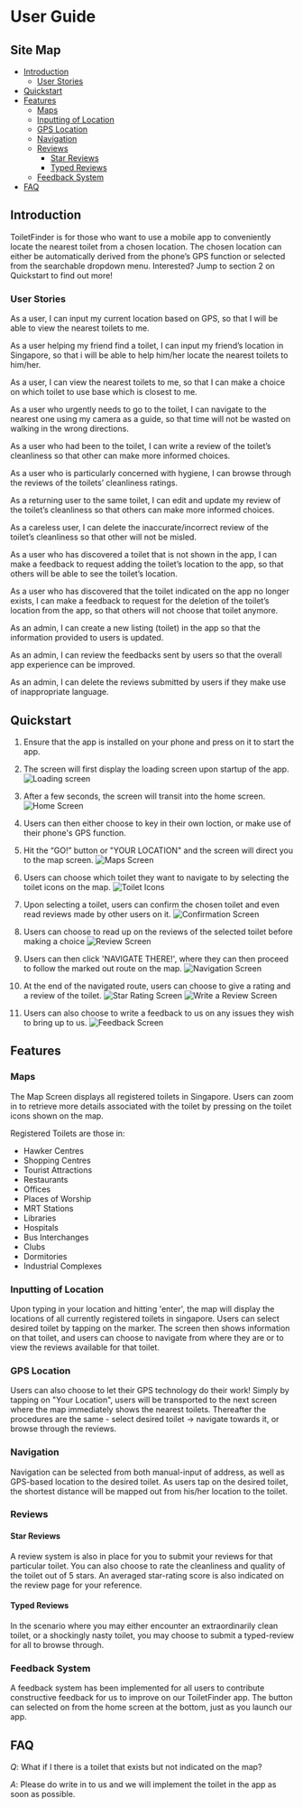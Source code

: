 # User Guide

## Site Map

* [Introduction](#introduction)
  * [User Stories](#user-stories)
* [Quickstart](#quickstart)
* [Features](#features)
  * [Maps](#maps)
  * [Inputting of Location](#inputting-of-location)
  * [GPS Location](#gps-location)
  * [Navigation](#navigation)
  * [Reviews](#reviews)
    * [Star Reviews](#star-reviews)
    * [Typed Reviews](#typed-reviews)
  * [Feedback System](#feedback-system)
* [FAQ](#faq)

## Introduction
ToiletFinder is for those who want to use a mobile app to conveniently locate the nearest toilet from a chosen location. The chosen location can either be automatically derived from the phone’s GPS function or selected from the searchable dropdown menu. Interested? Jump to section 2 on Quickstart to find out more!

### User Stories

As a user, I can input my current location based on GPS, so that I will be able to view the nearest toilets to me.

As a user helping my friend find a toilet, I can input my friend’s location in Singapore, so that i will be able to help him/her locate the nearest toilets to him/her.

As a user, I can view the nearest toilets to me, so that I can make a choice on which toilet to use base which is closest to me.

As a user who urgently needs to go to the toilet, I can navigate to the nearest one using my camera as a guide, so that time will not be wasted on walking in the wrong directions.

As a user who had been to the toilet, I can write a review of the toilet’s cleanliness so that other can make more informed choices.

As a user who is particularly concerned with hygiene, I can browse through the reviews of the toilets’ cleanliness ratings.

As a returning user to the same toilet, I can edit and update my review of the toilet’s cleanliness so that others can make more informed choices.

As a careless user, I can delete the inaccurate/incorrect review of the toilet’s cleanliness so that other will not be misled.

As a user who has discovered a toilet that is not shown in the app, I can make a feedback to request adding the toilet’s location to the app, so that others will be able to see the toilet’s location.

As a user who has discovered that the toilet indicated on the app no longer exists, I can make a feedback to request for the deletion of the toilet’s location from the app, so that others will not choose that toilet anymore.

As an admin, I can create a new listing (toilet) in the app so that the information provided to users is updated.

As an admin, I can review the feedbacks sent by users so that the overall app experience can be improved.

As an admin, I can delete the reviews submitted by users if they make use of inappropriate language.


## Quickstart
1. Ensure that the app is installed on your phone and press on it to start the app.


2. The screen will first display the loading screen upon startup of the app.
![Loading screen](https://github.com/team1782/tf/blob/master/assets/images/loading%20screen.PNG)



3. After a few seconds, the screen will transit into the home screen.
![Home Screen](https://github.com/team1782/tf/blob/master/assets/images/home%20screen.PNG)
			


4. Users can then either choose to key in their own loction, or make use of their phone's GPS function.


5. Hit the “GO!” button or "YOUR LOCATION" and the screen will direct you to the map screen.
![Maps Screen](https://github.com/team1782/tf/blob/master/assets/images/maps%20screen.PNG)



6. Users can choose which toilet they want to navigate to by selecting the toilet icons on the map.
![Toilet Icons](https://github.com/team1782/tf/blob/master/assets/images/maps%20screen.PNG)



7. Upon selecting a toilet, users can confirm the chosen toilet and even read reviews made by other users on it.
![Confirmation Screen](https://github.com/team1782/tf/blob/master/assets/images/confirmation%20screen.PNG)


8. Users can choose to read up on the reviews of the selected toilet before making a choice
![Review Screen](https://github.com/team1782/tf/blob/master/assets/images/review%20screen.PNG)



9. Users can then click 'NAVIGATE THERE!', where they can then proceed to follow the marked out route on the map.
![Navigation Screen](https://github.com/team1782/tf/blob/master/assets/images/navigation%20screen.PNG)



10. At the end of the navigated route, users can choose to give a rating and a review of the toilet.
![Star Rating Screen](https://github.com/team1782/tf/blob/master/assets/images/confirmation%20screen.PNG)
![Write a Review Screen](https://github.com/team1782/tf/blob/master/assets/images/writing%20a%20review.PNG)



11. Users can also choose to write a feedback to us on any issues they wish to bring up to us.
![Feedback Screen](https://github.com/team1782/tf/blob/master/assets/images/feedback%20screen.PNG)


## Features

### Maps
The Map Screen displays all registered toilets in Singapore. Users can zoom in to retrieve more details associated with the toilet by pressing on the toilet icons shown on the map.

Registered Toilets are those in:
* Hawker Centres
* Shopping Centres
* Tourist Attractions
* Restaurants
* Offices
* Places of Worship
* MRT Stations
* Libraries
* Hospitals
* Bus Interchanges
* Clubs
* Dormitories
* Industrial Complexes

### Inputting of Location
Upon typing in your location and hitting 'enter', the map will display the locations of all currently registered toilets in singapore. Users can select desired toilet by tapping on the marker. The screen then shows information on that toilet, and users can choose to navigate from where they are or to view the reviews available for that toilet.

### GPS Location
Users can also choose to let their GPS technology do their work! Simply by tapping on "Your Location", users will be transported to the next screen where the map immediately shows the nearest toilets. Thereafter the procedures are the same - select desired toilet -> navigate towards it, or browse through the reviews.

### Navigation
Navigation can be selected from both manual-input of address, as well as GPS-based location to the desired toilet. As users tap on the desired toilet, the shortest distance will be mapped out from his/her location to the toilet.

### Reviews

#### Star Reviews
A review system is also in place for you to submit your reviews for that particular toilet. You can also choose to rate the cleanliness and quality of the toilet out of 5 stars. An averaged star-rating score is also indicated on the review page for your reference.

#### Typed Reviews
In the scenario where you may either encounter an extraordinarily clean toilet, or a shockingly nasty toilet, you may choose to submit a typed-review for all to browse through. 

### Feedback System
A feedback system has been implemented for all users to contribute constructive feedback for us to improve on our ToiletFinder app. The button can selected on from the home screen at the bottom, just as you launch our app. 

## FAQ
*Q*: What if I there is a toilet that exists but not indicated on the map?

*A*: Please do write in to us and we will implement the toilet in the app as soon as possible.
